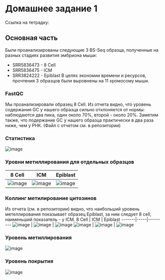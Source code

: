 # Домашнее задание 1
Ссылка на тетрадку: 
## Основная часть
Были проанализированы следующие 3 BS-Seq образца, полученные на разных стадиях развития эмбриона мыши:
  * SRR5836473 - 8 Cell
  * SRR5836475 - ICM
  * SRR3824222 - Epiblast
В целях экономии времени и ресурсов, прочтения 3 образцов были выровнены на 11 хромосому мыши.
### FastQC
Мы проанализировали образец 8 Cell. Из отчета видно, что уровень содержания GC у нашего образца сильно отклоняется от нормы: наблюдаются два пика, один около 70%, второй - около 20%. Заметим также, что подержание GC у нашего образца практически в два раза ниже, чем у РНК. (Файл с отчетом см. в репозитории)
### Статистика
![image](https://github.com/mylifeclosetwice/hse_hw1_meth/assets/71773580/75441ec8-484a-4d6b-9299-1090d2606e69)

### Уровни метиллирования для отдельных образцов

8 Cell | ICM | Epiblast
-------|-----|---------
![image](https://github.com/mylifeclosetwice/hse_hw1_meth/assets/71773580/d5c71edf-20cc-4497-9e6b-d3fd88743ba6) | ![image](https://github.com/mylifeclosetwice/hse_hw1_meth/assets/71773580/785ae306-8226-495b-b204-7679bf62a8a8) | ![image](https://github.com/mylifeclosetwice/hse_hw1_meth/assets/71773580/4a812db3-e73b-43f1-8c04-8a4b1f96af51)

### Коллинг метилирование цитозинов
Из отчета (см. в репозитории) видно, что наибольший уровень метеллирования показывает образец Epiblast, за ним следует 8 cell, наименьший показатель - у ICM.
8 Cell | ICM | Epiblast
-------|-----|---------
![image](https://github.com/mylifeclosetwice/hse_hw1_meth/assets/71773580/b262c59b-130b-4440-b496-5e60e1803490) | ![image](https://github.com/mylifeclosetwice/hse_hw1_meth/assets/71773580/c69941ef-70a1-493c-9a15-b6c940e395d6) | ![image](https://github.com/mylifeclosetwice/hse_hw1_meth/assets/71773580/4e19de9b-317b-4729-87b4-e08583cd9628)
![image](https://github.com/mylifeclosetwice/hse_hw1_meth/assets/71773580/4dbca2a4-eff2-47a6-b8c3-8d782e5c9d61) | ![image](https://github.com/mylifeclosetwice/hse_hw1_meth/assets/71773580/d19ed923-aa31-4c75-a9a7-931e47e12112) | ![image](https://github.com/mylifeclosetwice/hse_hw1_meth/assets/71773580/c2e2f57e-cd22-4c03-90af-5f8898becbb1)

### Уровeнь метиллирования
![image](https://github.com/mylifeclosetwice/hse_hw1_meth/assets/71773580/ab59a18f-4ea6-4a23-b2f7-71ba03946e66)

### Уровeнь покрытия
![image](https://github.com/mylifeclosetwice/hse_hw1_meth/assets/71773580/2eac6dab-3b7c-41eb-bbdd-7e1f8898e770)


